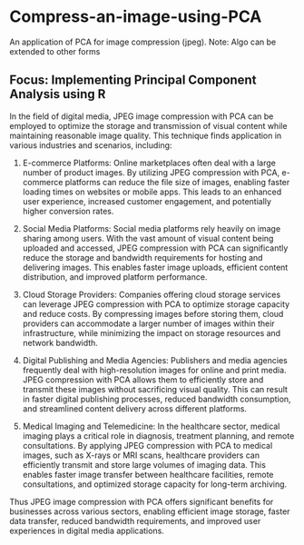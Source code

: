 # Compress-an-image-using-PCA
An application of PCA  for image compression (jpeg). Note: Algo can be extended to other forms

Focus: Implementing Principal Component Analysis using R
----------
In the field of digital media, JPEG image compression with PCA can be employed to optimize the storage and transmission of visual content while maintaining reasonable image quality. This technique finds application in various industries and scenarios, including:

1. E-commerce Platforms: Online marketplaces often deal with a large number of product images. By utilizing JPEG compression with PCA, e-commerce platforms can reduce the file size of images, enabling faster loading times on websites or mobile apps. This leads to an enhanced user experience, increased customer engagement, and potentially higher conversion rates.

2. Social Media Platforms: Social media platforms rely heavily on image sharing among users. With the vast amount of visual content being uploaded and accessed, JPEG compression with PCA can significantly reduce the storage and bandwidth requirements for hosting and delivering images. This enables faster image uploads, efficient content distribution, and improved platform performance.

3. Cloud Storage Providers: Companies offering cloud storage services can leverage JPEG compression with PCA to optimize storage capacity and reduce costs. By compressing images before storing them, cloud providers can accommodate a larger number of images within their infrastructure, while minimizing the impact on storage resources and network bandwidth.

4. Digital Publishing and Media Agencies: Publishers and media agencies frequently deal with high-resolution images for online and print media. JPEG compression with PCA allows them to efficiently store and transmit these images without sacrificing visual quality. This can result in faster digital publishing processes, reduced bandwidth consumption, and streamlined content delivery across different platforms.

5. Medical Imaging and Telemedicine: In the healthcare sector, medical imaging plays a critical role in diagnosis, treatment planning, and remote consultations. By applying JPEG compression with PCA to medical images, such as X-rays or MRI scans, healthcare providers can efficiently transmit and store large volumes of imaging data. This enables faster image transfer between healthcare facilities, remote consultations, and optimized storage capacity for long-term archiving.

Thus JPEG image compression with PCA offers significant benefits for businesses across various sectors, enabling efficient image storage, faster data transfer, reduced bandwidth requirements, and improved user experiences in digital media applications.
